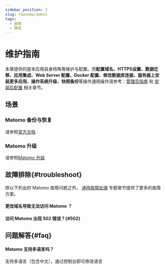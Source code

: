 ```yaml
---
sidebar_position: 3
slug: /matomo/admin
tags:
  - 故障
  - 路径
---
```



# 维护指南

本章提供的是本应用自身特殊等维护与配置。而**配置域名、HTTPS设置、数据迁移、应用集成、Web Server 配置、Docker 配置、修改数据库连接、服务器上安装更多应用、操作系统升级、快照备份**等操作通用操作请参考：[管理员指南](../administrator) 和 [安装后配置](../install/setup) 相关章节。

## 场景

### Matomo 备份与恢复

请参照[官方文档](https://matomo.org/faq/how-to/how-do-i-backup-and-restore-the-matomo-data)

### Matomo 升级

请参照[Matomo 升级](https://matomo.org/faq/on-premise/update-matomo)

## 故障排除{#troubleshoot}

除以下列出的 Matomo 故障问题之外， [通用故障处理](../troubleshoot) 专题章节提供了更多的故障方案。  

#### 更改域名导致无法访问 Matomo ？

#### 访问 Matomo 出现 502 错误？{#502}


## 问题解答{#faq}

#### Matomo 支持多语言吗？

支持多语言（包含中文），通过控制台即可修改语言

